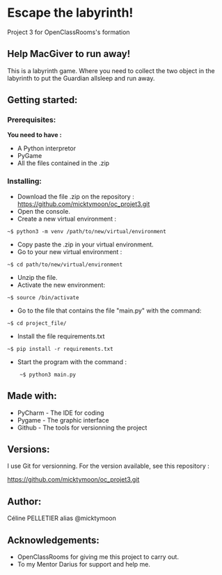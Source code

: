 # Escape the labyrinth!

Project 3 for OpenClassRooms's formation

## Help MacGiver to run away! 

This is a labyrinth game. Where you need to collect the two object in the labyrinth to put the Guardian allsleep and run away.


## Getting started:

### Prerequisites:

**You need to have :**
- A Python interpretor
- PyGame
- All the files contained in the .zip


### Installing:

* Download the file .zip on the repository :
  https://github.com/micktymoon/oc_projet3.git
* Open the console.
* Create a new virtual environment :
```
~$ python3 -m venv /path/to/new/virtual/environment
```
* Copy paste the .zip in your virtual environment. 
* Go to your new virtual environment :
```
~$ cd path/to/new/virtual/environment
```
* Unzip the file.
* Activate the new environment:
```
~$ source /bin/activate
```
* Go to the file that contains the file "main.py" with the command:
```
~$ cd project_file/
```
* Install the file requirements.txt
```
~$ pip install -r requirements.txt
```
* Start the program with the command :
```
    ~$ python3 main.py
```

## Made with:

* PyCharm - The IDE for coding
* Pygame - The graphic interface
* Github - The tools for versionning the project

## Versions:

I use Git for versionning. For the version available, see this repository :

  https://github.com/micktymoon/oc_projet3.git


## Author:

Céline PELLETIER alias @micktymoon

## Acknowledgements:

- OpenClassRooms for giving me this project to carry out.
- To my Mentor Darius for support and help me.
